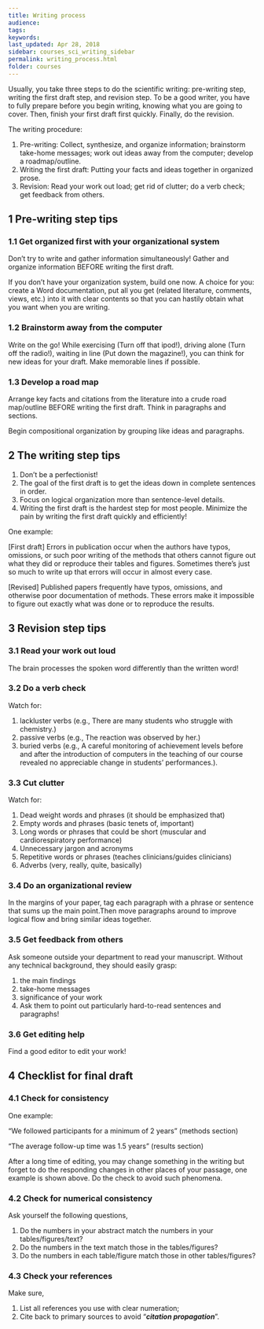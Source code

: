 ```yaml
---
title: Writing process
audience: 
tags: 
keywords: 
last_updated: Apr 28, 2018
sidebar: courses_sci_writing_sidebar
permalink: writing_process.html
folder: courses
---
```


Usually, you take three steps to do the scientific writing: pre-writing step, writing the first draft step, and revision step. To be a good writer, you have to fully prepare before you begin writing, knowing what you are going to cover. Then, finish your first draft first quickly. Finally, do the revision. 

The writing procedure:

1.	Pre-writing: Collect, synthesize, and organize information; brainstorm take-home messages; work out ideas away from the computer; develop a roadmap/outline.
2.	Writing the first draft: Putting your facts and ideas together in organized prose.
3.	Revision: Read your work out load; get rid of clutter; do a verb check; get feedback from others. 


## 1 Pre-writing step tips

### 1.1 Get organized first with your organizational system

Don’t try to write and gather information simultaneously! Gather and organize information BEFORE writing the first draft.

If you don’t have your organization system, build one now. A choice for you: create a Word documentation, put all you get (related literature, comments, views, etc.) into it with clear contents so that you can hastily obtain what you want when you are writing.

### 1.2 Brainstorm away from the computer

Write on the go! While exercising (Turn off that ipod!), driving alone (Turn off the radio!), waiting in line (Put down the magazine!), you can think for new ideas for your draft. Make memorable lines if possible.

### 1.3 Develop a road map

Arrange key facts and citations from the literature into a crude road map/outline BEFORE writing the first draft. Think in paragraphs and sections. 

Begin compositional organization by grouping like ideas and paragraphs.

## 2 The writing step tips

1. Don’t be a perfectionist!
2. The goal of the first draft is to get the ideas down in complete sentences in order.
3. Focus on logical organization more than sentence-level details.
4. Writing the first draft is the hardest step for most people. Minimize the pain by writing the first draft quickly and efficiently!

One example:

[First draft] Errors in publication occur when the authors have typos, omissions, or such poor writing of the methods that others cannot figure out what they did or reproduce their tables and figures. Sometimes there’s just so much to write up that errors will occur in almost every case.

[Revised] Published papers frequently have typos, omissions, and otherwise poor documentation of methods. These errors make it impossible to figure out exactly what was done or to reproduce the results.

## 3 Revision step tips

### 3.1 Read your work out loud

The brain processes the spoken word differently than the written word!

### 3.2 Do a verb check

Watch for:

1. lackluster verbs (e.g., There are many students who struggle with chemistry.)
2. passive verbs (e.g., The reaction was observed by her.)
3. buried verbs (e.g., A careful monitoring of achievement levels before and after the introduction of computers in the teaching of our course revealed no appreciable change in students’ performances.).

### 3.3 Cut clutter

Watch for:

1. Dead weight words and phrases (it should be emphasized that)
2. Empty words and phrases (basic tenets of, important)
3. Long words or phrases that could be short (muscular and cardiorespiratory performance)
4. Unnecessary jargon and acronyms
5. Repetitive words or phrases (teaches clinicians/guides clinicians)
6. Adverbs (very, really, quite, basically)

### 3.4 Do an organizational review

In the margins of your paper, tag each paragraph with a phrase or sentence that sums up the main point.Then move paragraphs around to improve logical flow and bring similar ideas together.

### 3.5 Get feedback from others

Ask someone outside your department to read your manuscript.
Without any technical background, they should easily grasp:

1. the main findings
2. take-home messages
3. significance of your work
4. Ask them to point out particularly hard-to-read sentences and paragraphs!

### 3.6 Get editing help

Find a good editor to edit your work!

## 4 Checklist for final draft

### 4.1 Check for consistency

One example:

“We followed participants for a minimum of 2 years” (methods section)

“The average follow-up time was 1.5 years” (results section)

After a long time of editing, you may change something in the writing but forget to do the responding changes in other places of your passage, one example is shown above. Do the check to avoid such phenomena.


### 4.2 Check for numerical consistency

Ask yourself the following questions,

1. Do the numbers in your abstract match the numbers in your tables/figures/text?
2. Do the numbers in the text match those in the tables/figures?
3. Do the numbers in each table/figure match those in other tables/figures?

### 4.3 Check your references

Make sure,
1.	List all references you use with clear numeration;
2.	Cite back to primary sources to avoid “***citation propagation***”.


